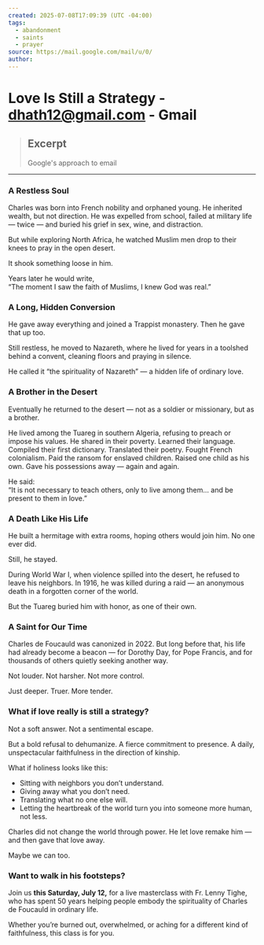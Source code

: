 ```yaml
---
created: 2025-07-08T17:09:39 (UTC -04:00)
tags:
  - abandonment
  - saints
  - prayer
source: https://mail.google.com/mail/u/0/
author:
---
```


# Love Is Still a Strategy - dhath12@gmail.com - Gmail

> ## Excerpt
> Google's approach to email

---
### A Restless Soul

Charles was born into French nobility and orphaned young. He inherited wealth, but not direction. He was expelled from school, failed at military life — twice — and buried his grief in sex, wine, and distraction.

But while exploring North Africa, he watched Muslim men drop to their knees to pray in the open desert.

It shook something loose in him.

Years later he would write,  
“The moment I saw the faith of Muslims, I knew God was real.”

### A Long, Hidden Conversion

He gave away everything and joined a Trappist monastery. Then he gave that up too.

Still restless, he moved to Nazareth, where he lived for years in a toolshed behind a convent, cleaning floors and praying in silence.

He called it “the spirituality of Nazareth” — a hidden life of ordinary love.

### A Brother in the Desert

Eventually he returned to the desert — not as a soldier or missionary, but as a brother.

He lived among the Tuareg in southern Algeria, refusing to preach or impose his values. He shared in their poverty. Learned their language. Compiled their first dictionary. Translated their poetry. Fought French colonialism. Paid the ransom for enslaved children. Raised one child as his own. Gave his possessions away — again and again.

He said:  
“It is not necessary to teach others, only to live among them… and be present to them in love.”

### A Death Like His Life

He built a hermitage with extra rooms, hoping others would join him. No one ever did.

Still, he stayed.

During World War I, when violence spilled into the desert, he refused to leave his neighbors. In 1916, he was killed during a raid — an anonymous death in a forgotten corner of the world.

But the Tuareg buried him with honor, as one of their own.

### A Saint for Our Time

Charles de Foucauld was canonized in 2022. But long before that, his life had already become a beacon — for Dorothy Day, for Pope Francis, and for thousands of others quietly seeking another way.

Not louder. Not harsher. Not more control.

Just deeper. Truer. More tender.

### What if love really is still a strategy?

Not a soft answer. Not a sentimental escape.

But a bold refusal to dehumanize. A fierce commitment to presence. A daily, unspectacular faithfulness in the direction of kinship.

What if holiness looks like this:

-   Sitting with neighbors you don’t understand.
-   Giving away what you don’t need.
-   Translating what no one else will.
-   Letting the heartbreak of the world turn you into someone more human, not less.

Charles did not change the world through power. He let love remake him — and then gave that love away. 

Maybe we can too.

### Want to walk in his footsteps?

Join us **this Saturday, July 12,** for a live masterclass with Fr. Lenny Tighe, who has spent 50 years helping people embody the spirituality of Charles de Foucauld in ordinary life.

Whether you’re burned out, overwhelmed, or aching for a different kind of faithfulness, this class is for you.
